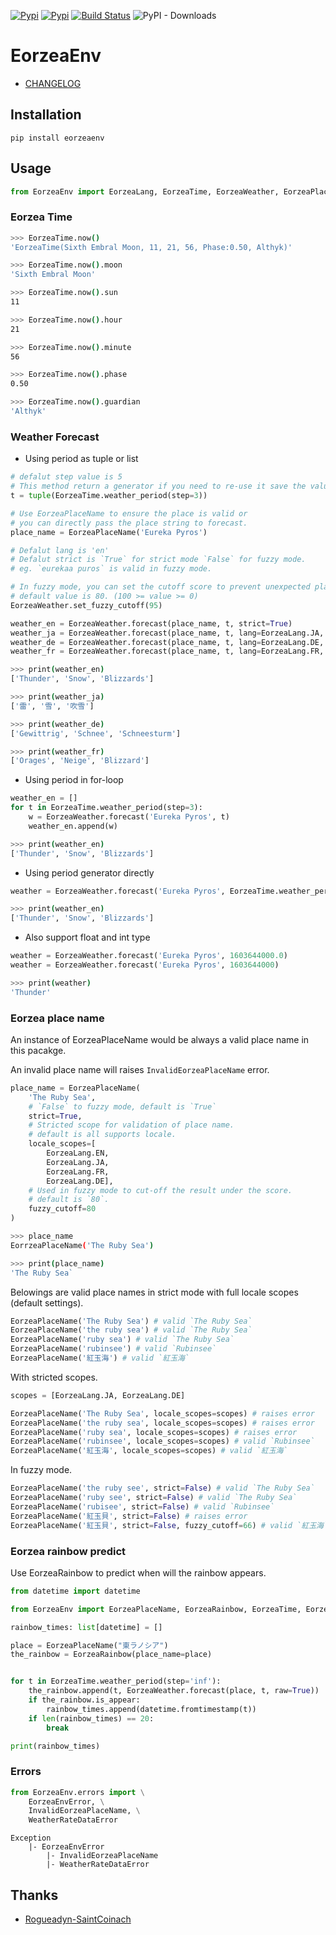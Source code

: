 [![Pypi](https://img.shields.io/pypi/v/eorzeaenv.svg?style=flat-square)](https://pypi.org/project/EorzeaEnv/)
[![Pypi](https://img.shields.io/pypi/pyversions/eorzeaenv.svg?style=flat-square)](https://pypi.org/project/EorzeaEnv/)
[![Build Status](https://img.shields.io/endpoint.svg?url=https%3A%2F%2Factions-badge.atrox.dev%2FEltonChou%2FEorzeaEnv%2Fbadge&style=flat-square)](https://github.com/EltonChou/EorzeaEnv/actions)
![PyPI - Downloads](https://img.shields.io/pypi/dm/EorzeaEnv?style=flat-square)

# EorzeaEnv

+ [CHANGELOG](https://github.com/EltonChou/EorzeaEnv/blob/master/CHANGELOG.md)

## Installation
```
pip install eorzeaenv
```

## Usage
```py
from EorzeaEnv import EorzeaLang, EorzeaTime, EorzeaWeather, EorzeaPlaceName
```

### Eorzea Time

```sh
>>> EorzeaTime.now()
'EorzeaTime(Sixth Embral Moon, 11, 21, 56, Phase:0.50, Althyk)'

>>> EorzeaTime.now().moon
'Sixth Embral Moon'

>>> EorzeaTime.now().sun
11

>>> EorzeaTime.now().hour
21

>>> EorzeaTime.now().minute
56

>>> EorzeaTime.now().phase
0.50

>>> EorzeaTime.now().guardian
'Althyk'
```

### Weather Forecast
+ Using period as tuple or list
```python
# defalut step value is 5
# This method return a generator if you need to re-use it save the values as `tuple` or `list`.
t = tuple(EorzeaTime.weather_period(step=3))

# Use EorzeaPlaceName to ensure the place is valid or
# you can directly pass the place string to forecast.
place_name = EorzeaPlaceName('Eureka Pyros')

# Defalut lang is 'en'
# Defalut strict is `True` for strict mode `False` for fuzzy mode.
# eg. `eurekaa puros` is valid in fuzzy mode.

# In fuzzy mode, you can set the cutoff score to prevent unexpected place name to be passed.
# default value is 80. (100 >= value >= 0)
EorzeaWeather.set_fuzzy_cutoff(95)

weather_en = EorzeaWeather.forecast(place_name, t, strict=True)
weather_ja = EorzeaWeather.forecast(place_name, t, lang=EorzeaLang.JA, strict=True)
weather_de = EorzeaWeather.forecast(place_name, t, lang=EorzeaLang.DE, strict=True)
weather_fr = EorzeaWeather.forecast(place_name, t, lang=EorzeaLang.FR, strict=True)
```
```sh
>>> print(weather_en)
['Thunder', 'Snow', 'Blizzards']

>>> print(weather_ja)
['雷', '雪', '吹雪']

>>> print(weather_de)
['Gewittrig', 'Schnee', 'Schneesturm']

>>> print(weather_fr)
['Orages', 'Neige', 'Blizzard']
```
+ Using period in for-loop
```py
weather_en = []
for t in EorzeaTime.weather_period(step=3):
    w = EorzeaWeather.forecast('Eureka Pyros', t)
    weather_en.append(w)
```
```sh
>>> print(weather_en)
['Thunder', 'Snow', 'Blizzards']
```
+ Using period generator directly
```py
weather = EorzeaWeather.forecast('Eureka Pyros', EorzeaTime.weather_period(step=3))
```
```sh
>>> print(weather_en)
['Thunder', 'Snow', 'Blizzards']
```
+ Also support float and int type
```py
weather = EorzeaWeather.forecast('Eureka Pyros', 1603644000.0)
weather = EorzeaWeather.forecast('Eureka Pyros', 1603644000)
```
```sh
>>> print(weather)
'Thunder'
```

### Eorzea place name

An instance of EorzeaPlaceName would be always a valid place name in this pacakge.

An invalid place name will raises `InvalidEorzeaPlaceName` error.

```py
place_name = EorzeaPlaceName(
    'The Ruby Sea',
    # `False` to fuzzy mode, default is `True`
    strict=True,
    # Stricted scope for validation of place name.
    # default is all supports locale.
    locale_scopes=[
        EorzeaLang.EN,
        EorzeaLang.JA,
        EorzeaLang.FR,
        EorzeaLang.DE],
    # Used in fuzzy mode to cut-off the result under the score.
    # default is `80`.
    fuzzy_cutoff=80
)
```
```sh
>>> place_name
EorrzeaPlaceName('The Ruby Sea')

>>> print(place_name)
'The Ruby Sea`
```

Belowings are valid place names in strict mode with full locale scopes (default settings).
```py
EorzeaPlaceName('The Ruby Sea') # valid `The Ruby Sea`
EorzeaPlaceName('the ruby sea') # valid `The Ruby Sea`
EorzeaPlaceName('ruby sea') # valid `The Ruby Sea`
EorzeaPlaceName('rubinsee') # valid `Rubinsee`
EorzeaPlaceName('紅玉海') # valid `紅玉海`
```

With stricted scopes.
```py
scopes = [EorzeaLang.JA, EorzeaLang.DE]

EorzeaPlaceName('The Ruby Sea', locale_scopes=scopes) # raises error
EorzeaPlaceName('the ruby sea', locale_scopes=scopes) # raises error
EorzeaPlaceName('ruby sea', locale_scopes=scopes) # raises error
EorzeaPlaceName('rubinsee', locale_scopes=scopes) # valid `Rubinsee`
EorzeaPlaceName('紅玉海', locale_scopes=scopes) # valid `紅玉海`
```

In fuzzy mode.
```py
EorzeaPlaceName('the ruby see', strict=False) # valid `The Ruby Sea`
EorzeaPlaceName('ruby see', strict=False) # valid `The Ruby Sea`
EorzeaPlaceName('rubisee', strict=False) # valid `Rubinsee`
EorzeaPlaceName('紅玉貝', strict=False) # raises error
EorzeaPlaceName('紅玉貝', strict=False, fuzzy_cutoff=66) # valid `紅玉海`
```

### Eorzea rainbow predict

Use EorzeaRainbow to predict when will the rainbow appears.

```py
from datetime import datetime

from EorzeaEnv import EorzeaPlaceName, EorzeaRainbow, EorzeaTime, EorzeaWeather

rainbow_times: list[datetime] = []

place = EorzeaPlaceName("東ラノシア")
the_rainbow = EorzeaRainbow(place_name=place)


for t in EorzeaTime.weather_period(step='inf'):
    the_rainbow.append(t, EorzeaWeather.forecast(place, t, raw=True))
    if the_rainbow.is_appear:
        rainbow_times.append(datetime.fromtimestamp(t))
    if len(rainbow_times) == 20:
        break

print(rainbow_times)
```

### Errors
```py
from EorzeaEnv.errors import \
    EorzeaEnvError, \
    InvalidEorzeaPlaceName, \
    WeatherRateDataError
```

```
Exception
    |- EorzeaEnvError
        |- InvalidEorzeaPlaceName
        |- WeatherRateDataError
```

## Thanks
- [Rogueadyn-SaintCoinach](https://github.com/Rogueadyn/SaintCoinach)
